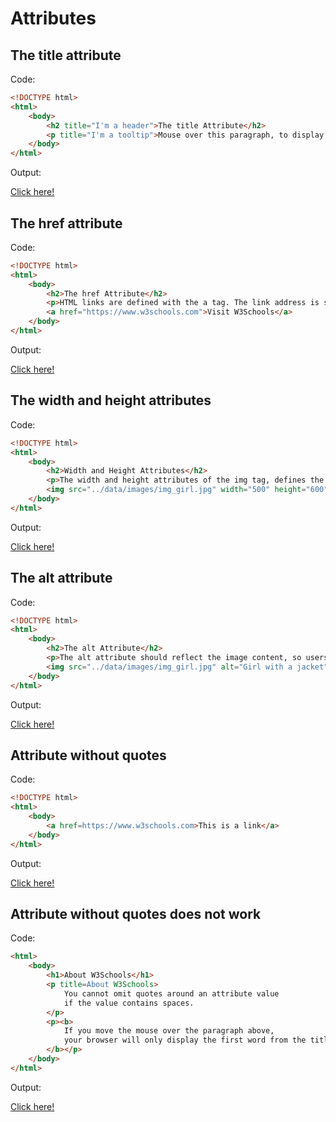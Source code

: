 # Attributes

## The title attribute

Code:

```html
<!DOCTYPE html>
<html>
    <body>
        <h2 title="I'm a header">The title Attribute</h2>
        <p title="I'm a tooltip">Mouse over this paragraph, to display the title attribute as a tooltip.</p>
    </body>
</html>
```

Output:

[Click here!](./Attributes/Example_1.html)

## The href attribute

Code:

```html
<!DOCTYPE html>
<html>
    <body>
        <h2>The href Attribute</h2>
        <p>HTML links are defined with the a tag. The link address is specified in the href attribute:</p>
        <a href="https://www.w3schools.com">Visit W3Schools</a>
    </body>
</html>
```

Output:

[Click here!](./Attributes/Example_2.html)

## The width and height attributes

Code:

```html
<!DOCTYPE html>
<html>
    <body>
        <h2>Width and Height Attributes</h2>
        <p>The width and height attributes of the img tag, defines the width and height of the image:</p>
        <img src="../data/images/img_girl.jpg" width="500" height="600">
    </body>
</html>
```

Output:

[Click here!](./Attributes/Example_3.html)

## The alt attribute

Code:

```html
<!DOCTYPE html>
<html>
    <body>
        <h2>The alt Attribute</h2>
        <p>The alt attribute should reflect the image content, so users who cannot see the image get an understanding of what the image contains:</p>
        <img src="../data/images/img_girl.jpg" alt="Girl with a jacket" width="500" height="600">
    </body>
</html>
```

Output:

[Click here!](./Attributes/Example_4.html)

## Attribute without quotes

Code:

```html
<!DOCTYPE html>
<html>
    <body>
        <a href=https://www.w3schools.com>This is a link</a>
    </body>
</html>
```

Output:

[Click here!](./Attributes/Example_5.html)

## Attribute without quotes does not work

Code:

```html
<html>
    <body>
        <h1>About W3Schools</h1>
        <p title=About W3Schools>
            You cannot omit quotes around an attribute value 
            if the value contains spaces.
        </p>
        <p><b>
            If you move the mouse over the paragraph above,
            your browser will only display the first word from the title.
        </b></p>
    </body>
</html>
```

Output:

[Click here!](./Attributes/Example_6.html)